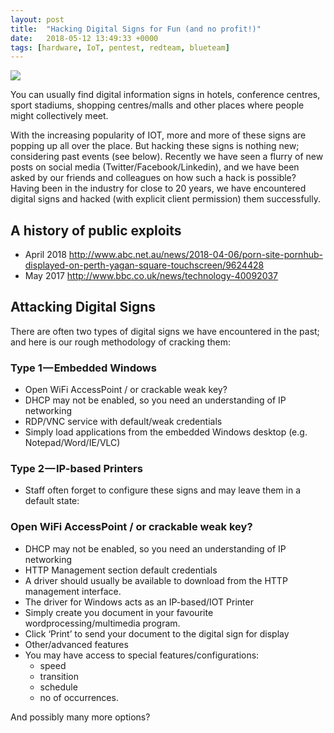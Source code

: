 ```yaml
---
layout: post
title:  "Hacking Digital Signs for Fun (and no profit!)"
date:   2018-05-12 13:49:33 +0000
tags: [hardware, IoT, pentest, redteam, blueteam]
---
```


![](/blog/assets/sign_hack.jpeg)

You can usually find digital information signs in hotels, conference centres, sport stadiums, shopping centres/malls and other places where people might collectively meet.

With the increasing popularity of IOT, more and more of these signs are popping up all over the place. But hacking these signs is nothing new; considering past events (see below). Recently we have seen a flurry of new posts on social media (Twitter/Facebook/Linkedin), and we have been asked by our friends and colleagues on how such a hack is possible? Having been in the industry for close to 20 years, we have encountered digital signs and hacked (with explicit client permission) them successfully.

## A history of public exploits
* April 2018 http://www.abc.net.au/news/2018-04-06/porn-site-pornhub-displayed-on-perth-yagan-square-touchscreen/9624428
* May 2017 http://www.bbc.co.uk/news/technology-40092037

## Attacking Digital Signs
There are often two types of digital signs we have encountered in the past; and here is our rough methodology of cracking them:

### Type 1 — Embedded Windows
* Open WiFi AccessPoint / or crackable weak key?
* DHCP may not be enabled, so you need an understanding of IP networking
* RDP/VNC service with default/weak credentials
* Simply load applications from the embedded Windows desktop (e.g. Notepad/Word/IE/VLC)

### Type 2 — IP-based Printers
* Staff often forget to configure these signs and may leave them in a default state:

### Open WiFi AccessPoint / or crackable weak key?
* DHCP may not be enabled, so you need an understanding of IP networking
* HTTP Management section default credentials
* A driver should usually be available to download from the HTTP management interface.
* The driver for Windows acts as an IP-based/IOT Printer
* Simply create you document in your favourite wordprocessing/multimedia program.
* Click ‘Print’ to send your document to the digital sign for display
* Other/advanced features
* You may have access to special features/configurations:
  - speed
  - transition
  - schedule
  - no of occurrences.

And possibly many more options?
